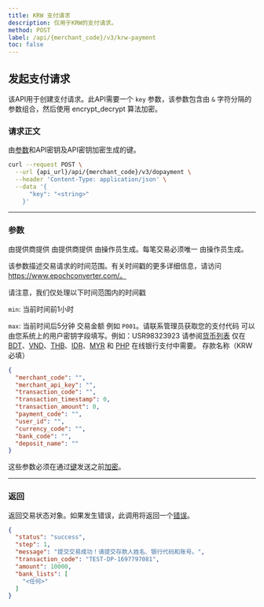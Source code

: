 ```yaml
---
title: KRW 支付请求
description: 仅用于KRW的支付请求。
method: POST
label: /api/{merchant_code}/v3/krw-payment
toc: false
---
```


<x-row>
<x-col class="md:max-w-lg">

## 发起支付请求

该API用于创建支付请求。此API需要一个 `key` 参数，该参数包含由 `&` 字符分隔的参数组合，然后使用 encrypt_decrypt 算法加密。

### 请求正文

<x-properties>
  <x-property name="key" type="string" required>
  
  由[参数](#parameters)和API密钥及API密钥加密生成的键。
  </x-property>
</x-properties>

</x-col>
<x-col sticky>

```bash title="cURL"
curl --request POST \
  --url {api_url}/api/{merchant_code}/v3/dopayment \
  --header 'Content-Type: application/json' \
  --data '{
      "key": "<string>"
    }'
```

<x-sandbox method="POST" contentType="application/json" url="/api/{merchant_code}/v3/krw-payment" payload='{"key": "{key}"}' />

</x-col>
</x-row>

---

<x-row>
<x-col class="md:max-w-lg">

### 参数

<x-properties>
  <x-property name="merchant_code" type="string" required>
    由提供商提供
  </x-property>
  <x-property name="merchant_api_key" type="string" required>
    由提供商提供
  </x-property>
  <x-property name="transaction_code" type="string" required>
    由操作员生成。每笔交易必须唯一
  </x-property>
  <x-property name="transaction_timestamp" type="integer" required>
  由操作员生成。
  
  该参数描述交易请求的时间范围。有关时间戳的更多详细信息，请访问 https://www.epochconverter.com/。

  请注意，我们仅处理以下时间范围内的时间戳

  `min`: 当前时间前1小时

  `max`: 当前时间后5分钟
  </x-property>
  <x-property name="transaction_amount" type="double" required>
    交易金额
  </x-property>
  <x-property name="payment_code" type="string" required>
    例如 `P001`。请联系管理员获取您的支付代码
  </x-property>
  <x-property name="user_id" type="string" required>
   可以由您系统上的用户密钥字段填写。例如：USR98323923
  </x-property>
  <x-property name="currency_code" type="string" required>
    请参阅[货币列表](/docs/currency)
  </x-property>
  <x-property name="bank_code" type="double" required>
    仅在[BDT](/docs/bank/bdt)、[VND](/docs/bank/vnd)、[THB](/docs/bank/thb)、[IDR](/docs/bank/idr)、[MYR](/docs/bank/myr) 和 [PHP](/docs/bank/php) 在线银行支付中需要。
  </x-property>
  <x-property name="deposit_name" type="string" required>
    存款名称（KRW必填）
  </x-property>
</x-properties>

</x-col>
<x-col sticky>

```json title="参数对象"
{
  "merchant_code": "",
  "merchant_api_key": "",
  "transaction_code": "",
  "transaction_timestamp": 0, 
  "transaction_amount": 0,
  "payment_code": "",
  "user_id": "",
  "currency_code": "",
  "bank_code": "",
  "deposit_name": "" 
}
```

这些参数必须在通过[键](#request-body)发送之前[加密](/api/authentication)。

</x-col>
</x-row>

---

<x-row>
<x-col class="lg:max-w-md">

### 返回

返回交易状态对象。如果发生错误，此调用将返回一个[错误](/api/errors)。

</x-col>
<x-col sticky>

```json title="响应"
{
  "status": "success",
  "step": 1,
  "message": "提交交易成功！请提交存款人姓名、银行代码和账号。",
  "transaction_code": "TEST-DP-1697797081",
  "amount": 10000,
  "bank_lists": [
    "<任何>"
  ]
}
```

</x-col>
</x-row>
